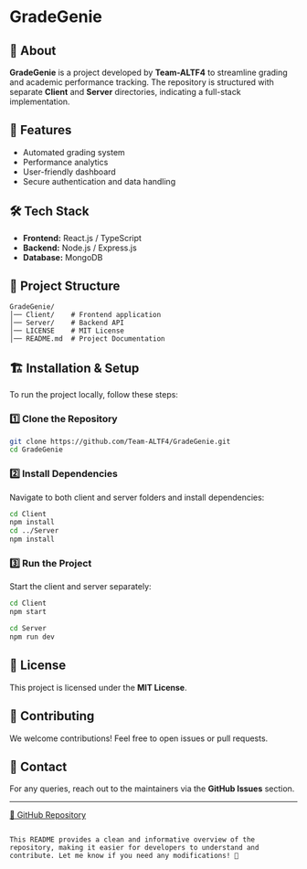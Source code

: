 # GradeGenie

## 📌 About
**GradeGenie** is a project developed by **Team-ALTF4** to streamline grading and academic performance tracking. The repository is structured with separate **Client** and **Server** directories, indicating a full-stack implementation.

## 🚀 Features
- Automated grading system
- Performance analytics
- User-friendly dashboard
- Secure authentication and data handling

## 🛠 Tech Stack
- **Frontend:** React.js / TypeScript
- **Backend:** Node.js / Express.js
- **Database:** MongoDB

## 📂 Project Structure
```
GradeGenie/
│── Client/    # Frontend application
│── Server/    # Backend API
│── LICENSE    # MIT License
│── README.md  # Project Documentation
```

## 🏗️ Installation & Setup
To run the project locally, follow these steps:

### 1️⃣ Clone the Repository
```sh
git clone https://github.com/Team-ALTF4/GradeGenie.git
cd GradeGenie
```

### 2️⃣ Install Dependencies
Navigate to both client and server folders and install dependencies:
```sh
cd Client
npm install
cd ../Server
npm install
```

### 3️⃣ Run the Project
Start the client and server separately:

```sh
cd Client
npm start
```

```sh
cd Server
npm run dev
```

## 📜 License
This project is licensed under the **MIT License**.

## 🤝 Contributing
We welcome contributions! Feel free to open issues or pull requests.

## 📢 Contact
For any queries, reach out to the maintainers via the **GitHub Issues** section.

---

[🔗 GitHub Repository](https://github.com/Team-ALTF4/GradeGenie)
```

This README provides a clean and informative overview of the repository, making it easier for developers to understand and contribute. Let me know if you need any modifications! 🚀
